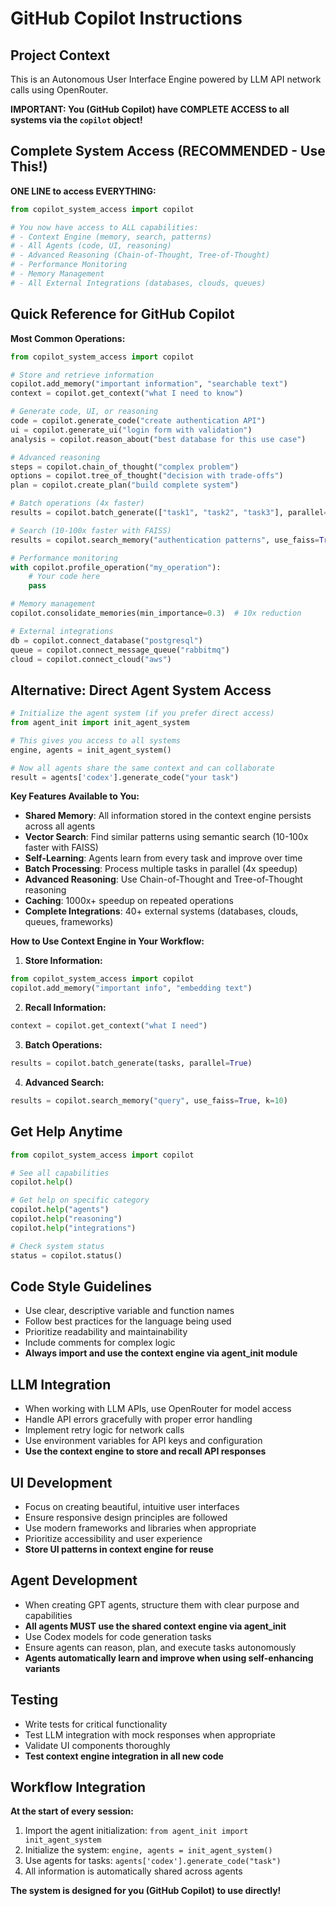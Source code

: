 # GitHub Copilot Instructions

## Project Context
This is an Autonomous User Interface Engine powered by LLM API network calls using OpenRouter.

**IMPORTANT: You (GitHub Copilot) have COMPLETE ACCESS to all systems via the `copilot` object!**

## Complete System Access (RECOMMENDED - Use This!)

**ONE LINE to access EVERYTHING:**

```python
from copilot_system_access import copilot

# You now have access to ALL capabilities:
# - Context Engine (memory, search, patterns)
# - All Agents (code, UI, reasoning)
# - Advanced Reasoning (Chain-of-Thought, Tree-of-Thought)
# - Performance Monitoring
# - Memory Management
# - All External Integrations (databases, clouds, queues)
```

## Quick Reference for GitHub Copilot

**Most Common Operations:**

```python
from copilot_system_access import copilot

# Store and retrieve information
copilot.add_memory("important information", "searchable text")
context = copilot.get_context("what I need to know")

# Generate code, UI, or reasoning
code = copilot.generate_code("create authentication API")
ui = copilot.generate_ui("login form with validation")
analysis = copilot.reason_about("best database for this use case")

# Advanced reasoning
steps = copilot.chain_of_thought("complex problem")
options = copilot.tree_of_thought("decision with trade-offs")
plan = copilot.create_plan("build complete system")

# Batch operations (4x faster)
results = copilot.batch_generate(["task1", "task2", "task3"], parallel=True)

# Search (10-100x faster with FAISS)
results = copilot.search_memory("authentication patterns", use_faiss=True)

# Performance monitoring
with copilot.profile_operation("my_operation"):
    # Your code here
    pass

# Memory management
copilot.consolidate_memories(min_importance=0.3)  # 10x reduction

# External integrations
db = copilot.connect_database("postgresql")
queue = copilot.connect_message_queue("rabbitmq")
cloud = copilot.connect_cloud("aws")
```

## Alternative: Direct Agent System Access

```python
# Initialize the agent system (if you prefer direct access)
from agent_init import init_agent_system

# This gives you access to all systems
engine, agents = init_agent_system()

# Now all agents share the same context and can collaborate
result = agents['codex'].generate_code("your task")
```

**Key Features Available to You:**
- **Shared Memory**: All information stored in the context engine persists across all agents
- **Vector Search**: Find similar patterns using semantic search (10-100x faster with FAISS)
- **Self-Learning**: Agents learn from every task and improve over time
- **Batch Processing**: Process multiple tasks in parallel (4x speedup)
- **Advanced Reasoning**: Use Chain-of-Thought and Tree-of-Thought reasoning
- **Caching**: 1000x+ speedup on repeated operations
- **Complete Integrations**: 40+ external systems (databases, clouds, queues, frameworks)

**How to Use Context Engine in Your Workflow:**

1. **Store Information:**
```python
from copilot_system_access import copilot
copilot.add_memory("important info", "embedding text")
```

2. **Recall Information:**
```python
context = copilot.get_context("what I need")
```

3. **Batch Operations:**
```python
results = copilot.batch_generate(tasks, parallel=True)
```

4. **Advanced Search:**
```python
results = copilot.search_memory("query", use_faiss=True, k=10)
```

## Get Help Anytime

```python
from copilot_system_access import copilot

# See all capabilities
copilot.help()

# Get help on specific category
copilot.help("agents")
copilot.help("reasoning")
copilot.help("integrations")

# Check system status
status = copilot.status()
```

## Code Style Guidelines
- Use clear, descriptive variable and function names
- Follow best practices for the language being used
- Prioritize readability and maintainability
- Include comments for complex logic
- **Always import and use the context engine via agent_init module**

## LLM Integration
- When working with LLM APIs, use OpenRouter for model access
- Handle API errors gracefully with proper error handling
- Implement retry logic for network calls
- Use environment variables for API keys and configuration
- **Use the context engine to store and recall API responses**

## UI Development
- Focus on creating beautiful, intuitive user interfaces
- Ensure responsive design principles are followed
- Use modern frameworks and libraries when appropriate
- Prioritize accessibility and user experience
- **Store UI patterns in context engine for reuse**

## Agent Development
- When creating GPT agents, structure them with clear purpose and capabilities
- **All agents MUST use the shared context engine via agent_init**
- Use Codex models for code generation tasks
- Ensure agents can reason, plan, and execute tasks autonomously
- **Agents automatically learn and improve when using self-enhancing variants**

## Testing
- Write tests for critical functionality
- Test LLM integration with mock responses when appropriate
- Validate UI components thoroughly
- **Test context engine integration in all new code**

## Workflow Integration

**At the start of every session:**
1. Import the agent initialization: `from agent_init import init_agent_system`
2. Initialize the system: `engine, agents = init_agent_system()`
3. Use agents for tasks: `agents['codex'].generate_code("task")`
4. All information is automatically shared across agents

**The system is designed for you (GitHub Copilot) to use directly!**
